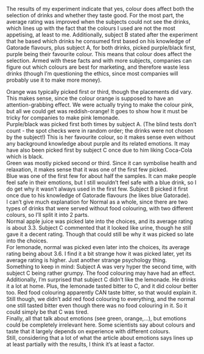 The results of my experiment indicate that yes, colour does affect both the selection of drinks and whether they taste good. For the most part, the average rating was improved when the subjects could not see the drinks, which lines up with the fact that the colours I used are not the most appetising, at least to me. Additionally, subject B stated after the experiment that he based which drinks he consumed first based on his knowledge of Gatorade flavours, plus subject A, for both drinks, picked purple/black first, purple being their favourite colour. This means that colour does affect the selection. Armed with these facts and with more subjects, companies can figure out which colours are best for marketing, and therefore waste less drinks (though I’m questioning the ethics, since most companies will probably use it to make more money).
<br>
<div id="more">
Orange was typically picked first or third, though the placements did vary. This makes sense, since the colour orange is supposed to have an attention-grabbing effect. We were actually trying to make the colour pink, but all we could get was reddish-orange! It goes to show how it must be tricky for companies to make pink lemonade.
  <br>
Purple/black was picked first both times by subject A. (The blind tests don’t count - the spot checks were in random order; the drinks were not chosen by the subject!) This is her favourite colour, so it makes sense even without any background knowledge about purple and its related emotions. It may have also been picked first by subject C once due to him liking Coca-Cola which is black.
<br>
Green was mostly picked second or third. Since it can symbolise health and relaxation, it makes sense that it was one of the first few picked.
<br>
Blue was one of the first few for about half the samples. It can make people feel safe in their emotions, but I still wouldn’t feel safe with a blue drink, so I do get why it wasn’t always used in the first few. Subject B picked it first once due to his knowledge of Gatorade flavours (he likes blue Gatorade). 
<br>
I can’t give much explanation for Normal as a whole, since there are two types of drinks that were served without food colouring, with two different colours, so I’ll split it into 2 parts.
<br>
Normal apple juice was picked late into the choices, and its average rating is about 3.3. Subject C commented that it looked like urine, though he still gave it a decent rating. Though that could still be why it was picked so late into the choices.
<br>
For lemonade, normal was picked even later into the choices, its average rating being about 3.6. I find it a bit strange how it was picked later, yet its average rating is higher. Just another strange psychology thing.
<br>
Something to keep in mind: Subject A was very hyper the second time, with subject C being rather grumpy. The food colouring may have had an effect. Additionally, I’m surprised that subject C didn’t like the lemonade. He drinks it a lot at home. Plus, the lemonade tasted bitter to C, and it did colour better too. Red food colouring apparently CAN taste bitter, so that would explain it. Still though, we didn’t add red food colouring to everything, and the normal one still tasted bitter even though there was no food colouring in it. So it could simply be that C was tired. 
<br>
Finally, all that talk about emotions (see green, orange,...), but emotions could be completely irrelevant here. Some scientists say about colours and taste that it largely depends on experience with different colours.
<br>
Still, considering that a lot of what the article about emotions says lines up at least partially with the results, I think it’s at least a factor.
